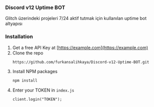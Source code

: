 ### Discord v12 Uptime BOT
Glitch üzerindeki projeleri 7/24 aktif tutmak için kullanılan uptime bot altyapısı

### Installation

1. Get a free API Key at [https://example.com](https://example.com)
2. Clone the repo
   ```sh
   https://github.com/furkansalihkaya/Discord-v12-Uptime-BOT.git
   ```
3. Install NPM packages
   ```sh
   npm install
   ```
4. Enter your TOKEN in `index.js`
   ```JS
   client.login("TOKEN");
   ```
